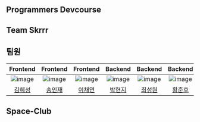 ## Programmers Devcourse

## Team Skrrr

## 팀원

|Frontend|                                                        Frontend                                                        |                           Frontend                            |                           Backend                            |                           Backend                            |                           Backend                            |
|:--:|:----------------------------------------------------------------------------------------------------------------:|:--------------------------------------------------------------:|:--------------------------------------------------------------:|:--------------------------------------------------------------:|:--------------------------------------------------------------:|
|![image](https://avatars.githubusercontent.com/u/42764685?v=4)|![image](https://avatars.githubusercontent.com/u/44944877?v=4)|![image](https://avatars.githubusercontent.com/u/98521882?v=4) | ![image](https://avatars.githubusercontent.com/u/63945197?v=4) | ![image](https://avatars.githubusercontent.com/u/22406453?v=4) | ![image](https://avatars.githubusercontent.com/u/72647031?v=4) |
|[김혜성](https://github.com/Juhongseok)|[송인재](https://github.com/beomukim)|[이채연](https://github.com/ddongpuri)|[박현지](https://github.com/hyeon-z)|[최성원](https://github.com/choi5798)|[황준호](https://github.com/juno-junho)|

## Space-Club